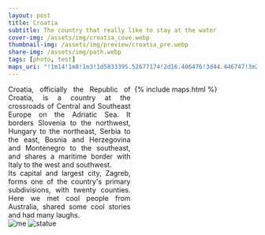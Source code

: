 ```yaml
---
layout: post
title: Croatia
subtitle: The country that really like to stay at the water
cover-img: /assets/img/croatia_cove.webp
thumbnail-img: /assets/img/preview/croatia_pre.webp
share-img: /assets/img/path.webp
tags: [photo, test]
maps_uri: "!1m14!1m8!1m3!1d5833395.52677174!2d16.406476!3d44.446747!3m2!1i1024!2i768!4f13.1!3m3!1m2!1s0x133441080add95ed%3A0xa0f3c024e1661b7f!2sCroatia!5e0!3m2!1sen!2sde!4v1619804407128!5m2!1sen!2sde"
---
```




<div style="width: 100%; justify-content: space-between; display: flex;">
    <div style="width: 100%; text-align: justify;" id="lside">
        <div>
            <span class=h3>C</span>roatia, officially the Republic of Croatia, is a country at the crossroads of Central and Southeast Europe on the Adriatic Sea. It borders Slovenia to the northwest, Hungary to the northeast, Serbia to the east, Bosnia and Herzegovina and Montenegro to the southeast, and shares a maritime border with Italy to the west and southwest.
        </div>
         Its capital and largest city, Zagreb, forms one of the country's primary subdivisions, with twenty counties. Here we met cool people from Australia, shared some cool stories and had many laughs.
    </div>
    <div style="width: 100%; padding-left: 0.5rem;">
        {% include maps.html %}
    </div>
</div>

<div class="gallery">
    <img src="{{ '/assets/img/croatia_pillar.webp' | relative_url }}" alt="me" class="gallery-image"/>
    <img src="{{ '/assets/img/croatia_statue.webp' | relative_url }}" alt="statue" class="gallery-image"/>
</div>
